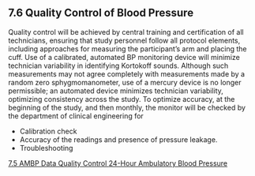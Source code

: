 ## 7.6 Quality Control of Blood Pressure

Quality control will be achieved by central training and certification of all technicians, ensuring that study personnel follow all protocol elements, including approaches for measuring the participant’s arm and placing the cuff. Use of a calibrated, automated BP monitoring device will minimize technician variability in identifying Kortokoff sounds. Although such measurements may not agree completely with measurements made by a random zero sphygmomanometer, use of a mercury device is no longer permissible; an automated device minimizes technician variability, optimizing consistency across the study. To optimize accuracy, at the beginning of the study, and then monthly, the monitor will be checked by the department of clinical engineering for

* Calibration check 
* Accuracy of the readings and presence of pressure leakage. 
* Troubleshooting 


<div class="center">
<div class="btn-group">
  <a href=":pages_path:/manuals/ambulatory-blood-pressure/7-05-ambp-data-qc.md" class="btn btn-default">
    <span class="glyphicon glyphicon-chevron-left"></span>
    7.5 AMBP Data Quality Control
  </a>

  <a href=":pages_path:/manuals/ambulatory-blood-pressure" class="btn btn-default">
    <span class="glyphicon glyphicon-chevron-up"></span>
    24-Hour Ambulatory Blood Pressure
  </a>
</div>
</div>